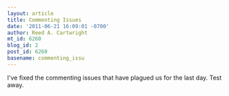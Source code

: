 ```yaml
---
layout: article
title: Commenting Issues
date: '2011-06-21 16:09:01 -0700'
author: Reed A. Cartwright
mt_id: 6260
blog_id: 2
post_id: 6260
basename: commenting_issu
---
```

I've fixed the commenting issues that have plagued us for the last day.  Test away.
